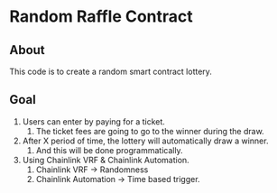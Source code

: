 # Random Raffle Contract

## About

This code is to create a random smart contract lottery.

## Goal

1. Users can enter by paying for a ticket.
    1. The ticket fees are going to go to the winner during the draw.
2. After X period of time, the lottery will automatically draw a winner.
    1. And this will be done programmatically.
3. Using Chainlink VRF & Chainlink Automation.
    1. Chainlink VRF -> Randomness
    2. Chainlink Automation -> Time based trigger.
